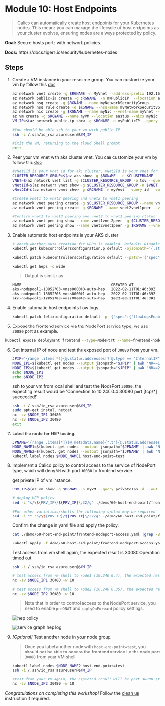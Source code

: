# Module 10: Host Endpoints

>Calico can automatically create host endpoints for your Kubernetes nodes. This means you can manage the lifecycle of host endpoints as your cluster evolves, ensuring nodes are always protected by policy.

**Goal:** Secure hosts ports with network policies.

**Docs:** https://docs.tigera.io/security/kubernetes-nodes


## Steps
1. Create a VM instance in your resource group. You can customize your vm by follow this [doc](https://docs.microsoft.com/en-us/azure/virtual-machines/linux/create-cli-complete)
   ```bash
   az network vnet create -g $RGNAME -n MyVnet --address-prefix 192.168.0.0/16 --subnet-name MySubnet --subnet-prefix 192.168.1.0/24 --location eastus
   az network public-ip create -g $RGNAME  -n myPublicIP  --location eastus 
   az network nsg create -g $RGNAME --name myNetworkSecurityGroup
   az network nsg rule create -g $RGNAME --nsg-name myNetworkSecurityGroup --name AllowRuleSSH --protocol tcp --priority 1000 --destination-port-range 22 --access allow
   az network nic create -g $RGNAME --name myNic --vnet-name myVnet --subnet mySubnet --public-ip-address myPublicIP --network-security-group myNetworkSecurityGroup
   az vm create -g $RGNAME --name myVM --location eastus --nics myNic --image UbuntuLTS --admin-username azureuser --generate-ssh-keys
   VM_IP=$(az network public-ip show -g $RGNAME -n myPublicIP --query ipAddress -o tsv)

   ```
   
   ```bash
   #You should be able ssh to your vm with public IP
   ssh -i /.ssh/id_rsa azureuser@$VM_IP
   ```
   ```bash
   #Exit the VM, returning to the Cloud Shell prompt
   exit
   ```

2. Peer your vm vnet with aks cluster vnet. You can customize your vm by follow this [doc](https://docs.microsoft.com/en-us/azure/virtual-network/tutorial-connect-virtual-networks-cli)


   ```bash
   #vNet1Id is your vnet id for aks cluster, vNet2Id is your vnet for VM.
   CLUSTER_RESOURCE_GROUP=$(az aks show -g $RGNAME --n $CLUSTERNAME --query nodeResourceGroup -o tsv)
   VNET=$(az network vnet list -g $CLUSTER_RESOURCE_GROUP -o tsv --query '[0].name') 
   vNet1Id=$(az network vnet show -g $CLUSTER_RESOURCE_GROUP -n $VNET --query id --out tsv) 
   vNet2Id=$(az network vnet show -g $RGNAME -n myVnet --query id --out tsv) 
   ```
   
   ```bash
   #Create vnet1 to vnet2 peering and vnet2 to vnet1 peering 
   az network vnet peering create -g $CLUSTER_RESOURCE_GROUP --name vnet1vnet2peer --vnet-name $VNET --remote-vnet $vNet2Id --allow-vnet-access
   az network vnet peering create -g $RGNAME --name vnet2vnet1peer --vnet-name myVnet --remote-vnet $vNet1Id --allow-vnet-access
   ```

   ```bash
   #Confirm vnet1 to vnet2 peering and vnet2 to vnet1 peering status
   az network vnet peering show --name vnet1vnet2peer -g $CLUSTER_RESOURCE_GROUP --vnet-name $VNET --query peeringState
   az network vnet peering show --name vnet2vnet1peer -g $RGNAME --vnet-name myVnet --query peeringState
   ```

3. Enable automatic host endpoints in your AKS cluster
   ```bash
   # check whether auto-creation for HEPs is enabled. Default: Disabled
   kubectl get kubecontrollersconfiguration.p default -ojsonpath='{.status.runningConfig.controllers.node.hostEndpoint.autoCreate}'
   ```

   ```bash
   kubectl patch kubecontrollersconfiguration default --patch='{"spec": {"controllers": {"node": {"hostEndpoint": {"autoCreate": "Enabled"}}}}}'

   ```

   ```bash
   kubectl get heps -o wide
   ```
   >Output is similar as 

   ```bash
   NAME                                         CREATED AT
   aks-nodepool1-18852703-vmss000000-auto-hep   2022-02-11T01:46:39Z
   aks-nodepool1-18852703-vmss000001-auto-hep   2022-02-11T01:46:39Z
   aks-nodepool1-18852703-vmss000002-auto-hep   2022-02-11T01:46:39Z
   ```

4. Enable automatic host endpoints flow logs.   
   
   ```bash
   kubectl patch felixconfiguration default -p '{"spec":{"flowLogsEnableHostEndpoint":true}}'
   ```  

5.  Expose the frontend service via the NodePort service type, we use `30080` port as example.
   ```bash
   kubectl expose deployment frontend --type=NodePort --name=frontend-nodeport --overrides='{"apiVersion":"v1","spec":{"ports":[{"nodePort":30080,"port":80,"targetPort":8080}]}}'
   ```

6. Get internal IP of node and test the exposed port of `30080` from your vm.
   ```bash
   JPIP='{range .items[*]}{@.status.addresses[?(@.type == "InternalIP")].address}{"\n"}{end}'
   NODE_IP1=$(kubectl get nodes --output jsonpath="$JPIP" | awk 'NR==1{print $1 }')
   NODE_IP2=$(kubectl get nodes --output jsonpath="$JPIP" | awk 'NR==2{print $1 }')
   echo $NODE_IP1
   echo $NODE_IP2
   ```

   ssh to your vm from local shell and test the NodePort `30080`, the expecting result would be 'Connection to 10.240.0.4 30080 port [tcp/*] succeeded!'
   ```bash
   ssh -i /.ssh/id_rsa azureuser@$VM_IP
   sudo apt-get install netcat
   nc -zv $NODE_IP1 30080
   nc -zv $NODE_IP2 30080
   exit
   ```

7. Label the node for HEP testing.
   ```bash
   JPNAME='{range .items[*]}{@.metadata.name}{"\t"}{@.status.addresses[?(@.type == "InternalIP")].address}{"\n"}{end}'
   NODE_NAME1=$(kubectl get nodes --output jsonpath="$JPNAME" | awk 'NR==1{print $1 }')
   NODE_NAME2=$(kubectl get nodes --output jsonpath="$JPNAME" | awk 'NR==2{print $1 }')
   kubectl label nodes $NODE_NAME1 host-end-point=test
   ```

8. Implement a Calico policy to control access to the service of NodePort type, which will deny `VM` with port `30080` to frontend service.

    get private IP of vm instance. 
    ```bash
    PRV_IP=$(az vm show -g $RGNAME -n myVM --query privateIps -d --out tsv)
    
    # deploy HEP policy
    sed -i "s/\${PRV_IP}/${PRV_IP}\/32/g" ./demo/60-host-end-point/frontend-nodeport-access.yaml

    #For other variations/shells the following syntax may be required
    sed -i "" "s/\${PRV_IP}/${PRV_IP}\/32/g" ./demo/60-host-end-point/frontend-nodeport-access.yaml
    ```

    Confirm the change in yaml file and apply the policy.
    ```bash
    cat ./demo/60-host-end-point/frontend-nodeport-access.yaml |grep -B 2 -A 0 $PRV_IP

    kubectl apply -f demo/60-host-end-point/frontend-nodeport-access.yaml
    ```

    Test access from vm shell again, the expected result is 30080 Operation timed out
    ```bash
    ssh -i /.ssh/id_rsa azureuser@$VM_IP

    # test access from vm shell to node1 (10.240.0.4), the expected result will be port 30080 (tcp) timed out
    nc -zv $NODE_IP1 30080 -w 10

    # test access from vm shell to node2 (10.240.0.35), the expected result will be 30080 port [tcp/*] succeeded!
    nc -zv $NODE_IP2 30080 -w 10
    ```
    > Note that in order to control access to the NodePort service, you need to enable `preDNAT` and `applyOnForward` policy settings.

    ![hep policy](../img/hep-policy.png) 

    ![service graph hep log](../img/hep-service-graph.png)


9. *[Optional]* Test another node in your node group. 

   > Once you label another node with `host-end-point=test`, you should not be able to access the frontend service i.e the node port `30080` from your VM shell
   ```bash
   kubectl label nodes $NODE_NAME2 host-end-point=test
   ssh -i /.ssh/id_rsa azureuser@$VM_IP
   ```

   ```bash
   #test from your VM again, the expected result will be port 30080 (tcp) timed out
   nc -zv $NODE_IP2 30080 -w 10
   ```
   

*Congratulations on completing this workshop!*
Follow the [clean up](../calicocloud/workshop-cleanup.md) instruction if required.


